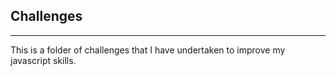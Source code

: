 ## Challenges
---

This is a folder of challenges that I have undertaken to improve my javascript skills.
